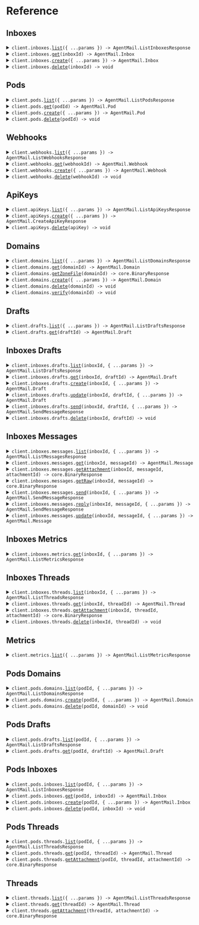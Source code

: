 # Reference
## Inboxes
<details><summary><code>client.inboxes.<a href="/src/api/resources/inboxes/client/Client.ts">list</a>({ ...params }) -> AgentMail.ListInboxesResponse</code></summary>
<dl>
<dd>

#### 🔌 Usage

<dl>
<dd>

<dl>
<dd>

```typescript
await client.inboxes.list();

```
</dd>
</dl>
</dd>
</dl>

#### ⚙️ Parameters

<dl>
<dd>

<dl>
<dd>

**request:** `AgentMail.inboxes.ListInboxesRequest` 
    
</dd>
</dl>

<dl>
<dd>

**requestOptions:** `Inboxes.RequestOptions` 
    
</dd>
</dl>
</dd>
</dl>


</dd>
</dl>
</details>

<details><summary><code>client.inboxes.<a href="/src/api/resources/inboxes/client/Client.ts">get</a>(inboxId) -> AgentMail.Inbox</code></summary>
<dl>
<dd>

#### 🔌 Usage

<dl>
<dd>

<dl>
<dd>

```typescript
await client.inboxes.get("inbox_id");

```
</dd>
</dl>
</dd>
</dl>

#### ⚙️ Parameters

<dl>
<dd>

<dl>
<dd>

**inboxId:** `AgentMail.InboxId` 
    
</dd>
</dl>

<dl>
<dd>

**requestOptions:** `Inboxes.RequestOptions` 
    
</dd>
</dl>
</dd>
</dl>


</dd>
</dl>
</details>

<details><summary><code>client.inboxes.<a href="/src/api/resources/inboxes/client/Client.ts">create</a>({ ...params }) -> AgentMail.Inbox</code></summary>
<dl>
<dd>

#### 🔌 Usage

<dl>
<dd>

<dl>
<dd>

```typescript
await client.inboxes.create({});

```
</dd>
</dl>
</dd>
</dl>

#### ⚙️ Parameters

<dl>
<dd>

<dl>
<dd>

**request:** `AgentMail.CreateInboxRequest` 
    
</dd>
</dl>

<dl>
<dd>

**requestOptions:** `Inboxes.RequestOptions` 
    
</dd>
</dl>
</dd>
</dl>


</dd>
</dl>
</details>

<details><summary><code>client.inboxes.<a href="/src/api/resources/inboxes/client/Client.ts">delete</a>(inboxId) -> void</code></summary>
<dl>
<dd>

#### 🔌 Usage

<dl>
<dd>

<dl>
<dd>

```typescript
await client.inboxes.delete("inbox_id");

```
</dd>
</dl>
</dd>
</dl>

#### ⚙️ Parameters

<dl>
<dd>

<dl>
<dd>

**inboxId:** `AgentMail.InboxId` 
    
</dd>
</dl>

<dl>
<dd>

**requestOptions:** `Inboxes.RequestOptions` 
    
</dd>
</dl>
</dd>
</dl>


</dd>
</dl>
</details>

## Pods
<details><summary><code>client.pods.<a href="/src/api/resources/pods/client/Client.ts">list</a>({ ...params }) -> AgentMail.ListPodsResponse</code></summary>
<dl>
<dd>

#### 🔌 Usage

<dl>
<dd>

<dl>
<dd>

```typescript
await client.pods.list();

```
</dd>
</dl>
</dd>
</dl>

#### ⚙️ Parameters

<dl>
<dd>

<dl>
<dd>

**request:** `AgentMail.pods.ListPodsRequest` 
    
</dd>
</dl>

<dl>
<dd>

**requestOptions:** `Pods.RequestOptions` 
    
</dd>
</dl>
</dd>
</dl>


</dd>
</dl>
</details>

<details><summary><code>client.pods.<a href="/src/api/resources/pods/client/Client.ts">get</a>(podId) -> AgentMail.Pod</code></summary>
<dl>
<dd>

#### 🔌 Usage

<dl>
<dd>

<dl>
<dd>

```typescript
await client.pods.get("pod_id");

```
</dd>
</dl>
</dd>
</dl>

#### ⚙️ Parameters

<dl>
<dd>

<dl>
<dd>

**podId:** `AgentMail.PodId` 
    
</dd>
</dl>

<dl>
<dd>

**requestOptions:** `Pods.RequestOptions` 
    
</dd>
</dl>
</dd>
</dl>


</dd>
</dl>
</details>

<details><summary><code>client.pods.<a href="/src/api/resources/pods/client/Client.ts">create</a>({ ...params }) -> AgentMail.Pod</code></summary>
<dl>
<dd>

#### 🔌 Usage

<dl>
<dd>

<dl>
<dd>

```typescript
await client.pods.create({});

```
</dd>
</dl>
</dd>
</dl>

#### ⚙️ Parameters

<dl>
<dd>

<dl>
<dd>

**request:** `AgentMail.CreatePodRequest` 
    
</dd>
</dl>

<dl>
<dd>

**requestOptions:** `Pods.RequestOptions` 
    
</dd>
</dl>
</dd>
</dl>


</dd>
</dl>
</details>

<details><summary><code>client.pods.<a href="/src/api/resources/pods/client/Client.ts">delete</a>(podId) -> void</code></summary>
<dl>
<dd>

#### 🔌 Usage

<dl>
<dd>

<dl>
<dd>

```typescript
await client.pods.delete("pod_id");

```
</dd>
</dl>
</dd>
</dl>

#### ⚙️ Parameters

<dl>
<dd>

<dl>
<dd>

**podId:** `AgentMail.PodId` 
    
</dd>
</dl>

<dl>
<dd>

**requestOptions:** `Pods.RequestOptions` 
    
</dd>
</dl>
</dd>
</dl>


</dd>
</dl>
</details>

## Webhooks
<details><summary><code>client.webhooks.<a href="/src/api/resources/webhooks/client/Client.ts">list</a>({ ...params }) -> AgentMail.ListWebhooksResponse</code></summary>
<dl>
<dd>

#### 🔌 Usage

<dl>
<dd>

<dl>
<dd>

```typescript
await client.webhooks.list();

```
</dd>
</dl>
</dd>
</dl>

#### ⚙️ Parameters

<dl>
<dd>

<dl>
<dd>

**request:** `AgentMail.webhooks.ListWebhooksRequest` 
    
</dd>
</dl>

<dl>
<dd>

**requestOptions:** `Webhooks.RequestOptions` 
    
</dd>
</dl>
</dd>
</dl>


</dd>
</dl>
</details>

<details><summary><code>client.webhooks.<a href="/src/api/resources/webhooks/client/Client.ts">get</a>(webhookId) -> AgentMail.Webhook</code></summary>
<dl>
<dd>

#### 🔌 Usage

<dl>
<dd>

<dl>
<dd>

```typescript
await client.webhooks.get("webhook_id");

```
</dd>
</dl>
</dd>
</dl>

#### ⚙️ Parameters

<dl>
<dd>

<dl>
<dd>

**webhookId:** `AgentMail.WebhookId` 
    
</dd>
</dl>

<dl>
<dd>

**requestOptions:** `Webhooks.RequestOptions` 
    
</dd>
</dl>
</dd>
</dl>


</dd>
</dl>
</details>

<details><summary><code>client.webhooks.<a href="/src/api/resources/webhooks/client/Client.ts">create</a>({ ...params }) -> AgentMail.Webhook</code></summary>
<dl>
<dd>

#### 🔌 Usage

<dl>
<dd>

<dl>
<dd>

```typescript
await client.webhooks.create({
    url: "url",
    eventTypes: ["message.received", "message.received"]
});

```
</dd>
</dl>
</dd>
</dl>

#### ⚙️ Parameters

<dl>
<dd>

<dl>
<dd>

**request:** `AgentMail.CreateWebhookRequest` 
    
</dd>
</dl>

<dl>
<dd>

**requestOptions:** `Webhooks.RequestOptions` 
    
</dd>
</dl>
</dd>
</dl>


</dd>
</dl>
</details>

<details><summary><code>client.webhooks.<a href="/src/api/resources/webhooks/client/Client.ts">delete</a>(webhookId) -> void</code></summary>
<dl>
<dd>

#### 🔌 Usage

<dl>
<dd>

<dl>
<dd>

```typescript
await client.webhooks.delete("webhook_id");

```
</dd>
</dl>
</dd>
</dl>

#### ⚙️ Parameters

<dl>
<dd>

<dl>
<dd>

**webhookId:** `AgentMail.WebhookId` 
    
</dd>
</dl>

<dl>
<dd>

**requestOptions:** `Webhooks.RequestOptions` 
    
</dd>
</dl>
</dd>
</dl>


</dd>
</dl>
</details>

## ApiKeys
<details><summary><code>client.apiKeys.<a href="/src/api/resources/apiKeys/client/Client.ts">list</a>({ ...params }) -> AgentMail.ListApiKeysResponse</code></summary>
<dl>
<dd>

#### 🔌 Usage

<dl>
<dd>

<dl>
<dd>

```typescript
await client.apiKeys.list();

```
</dd>
</dl>
</dd>
</dl>

#### ⚙️ Parameters

<dl>
<dd>

<dl>
<dd>

**request:** `AgentMail.ListApiKeysRequest` 
    
</dd>
</dl>

<dl>
<dd>

**requestOptions:** `ApiKeys.RequestOptions` 
    
</dd>
</dl>
</dd>
</dl>


</dd>
</dl>
</details>

<details><summary><code>client.apiKeys.<a href="/src/api/resources/apiKeys/client/Client.ts">create</a>({ ...params }) -> AgentMail.CreateApiKeyResponse</code></summary>
<dl>
<dd>

#### 🔌 Usage

<dl>
<dd>

<dl>
<dd>

```typescript
await client.apiKeys.create({
    name: "name"
});

```
</dd>
</dl>
</dd>
</dl>

#### ⚙️ Parameters

<dl>
<dd>

<dl>
<dd>

**request:** `AgentMail.CreateApiKeyRequest` 
    
</dd>
</dl>

<dl>
<dd>

**requestOptions:** `ApiKeys.RequestOptions` 
    
</dd>
</dl>
</dd>
</dl>


</dd>
</dl>
</details>

<details><summary><code>client.apiKeys.<a href="/src/api/resources/apiKeys/client/Client.ts">delete</a>(apiKey) -> void</code></summary>
<dl>
<dd>

#### 🔌 Usage

<dl>
<dd>

<dl>
<dd>

```typescript
await client.apiKeys.delete("api_key");

```
</dd>
</dl>
</dd>
</dl>

#### ⚙️ Parameters

<dl>
<dd>

<dl>
<dd>

**apiKey:** `AgentMail.ApiKeyId` 
    
</dd>
</dl>

<dl>
<dd>

**requestOptions:** `ApiKeys.RequestOptions` 
    
</dd>
</dl>
</dd>
</dl>


</dd>
</dl>
</details>

## Domains
<details><summary><code>client.domains.<a href="/src/api/resources/domains/client/Client.ts">list</a>({ ...params }) -> AgentMail.ListDomainsResponse</code></summary>
<dl>
<dd>

#### 🔌 Usage

<dl>
<dd>

<dl>
<dd>

```typescript
await client.domains.list();

```
</dd>
</dl>
</dd>
</dl>

#### ⚙️ Parameters

<dl>
<dd>

<dl>
<dd>

**request:** `AgentMail.ListDomainsRequest` 
    
</dd>
</dl>

<dl>
<dd>

**requestOptions:** `Domains.RequestOptions` 
    
</dd>
</dl>
</dd>
</dl>


</dd>
</dl>
</details>

<details><summary><code>client.domains.<a href="/src/api/resources/domains/client/Client.ts">get</a>(domainId) -> AgentMail.Domain</code></summary>
<dl>
<dd>

#### 🔌 Usage

<dl>
<dd>

<dl>
<dd>

```typescript
await client.domains.get("domain_id");

```
</dd>
</dl>
</dd>
</dl>

#### ⚙️ Parameters

<dl>
<dd>

<dl>
<dd>

**domainId:** `AgentMail.DomainId` 
    
</dd>
</dl>

<dl>
<dd>

**requestOptions:** `Domains.RequestOptions` 
    
</dd>
</dl>
</dd>
</dl>


</dd>
</dl>
</details>

<details><summary><code>client.domains.<a href="/src/api/resources/domains/client/Client.ts">getZoneFile</a>(domainId) -> core.BinaryResponse</code></summary>
<dl>
<dd>

#### 🔌 Usage

<dl>
<dd>

<dl>
<dd>

```typescript
await client.domains.getZoneFile("domain_id");

```
</dd>
</dl>
</dd>
</dl>

#### ⚙️ Parameters

<dl>
<dd>

<dl>
<dd>

**domainId:** `AgentMail.DomainId` 
    
</dd>
</dl>

<dl>
<dd>

**requestOptions:** `Domains.RequestOptions` 
    
</dd>
</dl>
</dd>
</dl>


</dd>
</dl>
</details>

<details><summary><code>client.domains.<a href="/src/api/resources/domains/client/Client.ts">create</a>({ ...params }) -> AgentMail.Domain</code></summary>
<dl>
<dd>

#### 🔌 Usage

<dl>
<dd>

<dl>
<dd>

```typescript
await client.domains.create({
    domain: "domain",
    feedbackEnabled: true
});

```
</dd>
</dl>
</dd>
</dl>

#### ⚙️ Parameters

<dl>
<dd>

<dl>
<dd>

**request:** `AgentMail.CreateDomainRequest` 
    
</dd>
</dl>

<dl>
<dd>

**requestOptions:** `Domains.RequestOptions` 
    
</dd>
</dl>
</dd>
</dl>


</dd>
</dl>
</details>

<details><summary><code>client.domains.<a href="/src/api/resources/domains/client/Client.ts">delete</a>(domainId) -> void</code></summary>
<dl>
<dd>

#### 🔌 Usage

<dl>
<dd>

<dl>
<dd>

```typescript
await client.domains.delete("domain_id");

```
</dd>
</dl>
</dd>
</dl>

#### ⚙️ Parameters

<dl>
<dd>

<dl>
<dd>

**domainId:** `AgentMail.DomainId` 
    
</dd>
</dl>

<dl>
<dd>

**requestOptions:** `Domains.RequestOptions` 
    
</dd>
</dl>
</dd>
</dl>


</dd>
</dl>
</details>

<details><summary><code>client.domains.<a href="/src/api/resources/domains/client/Client.ts">verify</a>(domainId) -> void</code></summary>
<dl>
<dd>

#### 🔌 Usage

<dl>
<dd>

<dl>
<dd>

```typescript
await client.domains.verify("domain_id");

```
</dd>
</dl>
</dd>
</dl>

#### ⚙️ Parameters

<dl>
<dd>

<dl>
<dd>

**domainId:** `AgentMail.DomainId` 
    
</dd>
</dl>

<dl>
<dd>

**requestOptions:** `Domains.RequestOptions` 
    
</dd>
</dl>
</dd>
</dl>


</dd>
</dl>
</details>

## Drafts
<details><summary><code>client.drafts.<a href="/src/api/resources/drafts/client/Client.ts">list</a>({ ...params }) -> AgentMail.ListDraftsResponse</code></summary>
<dl>
<dd>

#### 🔌 Usage

<dl>
<dd>

<dl>
<dd>

```typescript
await client.drafts.list();

```
</dd>
</dl>
</dd>
</dl>

#### ⚙️ Parameters

<dl>
<dd>

<dl>
<dd>

**request:** `AgentMail.ListDraftsRequest` 
    
</dd>
</dl>

<dl>
<dd>

**requestOptions:** `Drafts.RequestOptions` 
    
</dd>
</dl>
</dd>
</dl>


</dd>
</dl>
</details>

<details><summary><code>client.drafts.<a href="/src/api/resources/drafts/client/Client.ts">get</a>(draftId) -> AgentMail.Draft</code></summary>
<dl>
<dd>

#### 🔌 Usage

<dl>
<dd>

<dl>
<dd>

```typescript
await client.drafts.get("draft_id");

```
</dd>
</dl>
</dd>
</dl>

#### ⚙️ Parameters

<dl>
<dd>

<dl>
<dd>

**draftId:** `AgentMail.DraftId` 
    
</dd>
</dl>

<dl>
<dd>

**requestOptions:** `Drafts.RequestOptions` 
    
</dd>
</dl>
</dd>
</dl>


</dd>
</dl>
</details>

## Inboxes Drafts
<details><summary><code>client.inboxes.drafts.<a href="/src/api/resources/inboxes/resources/drafts/client/Client.ts">list</a>(inboxId, { ...params }) -> AgentMail.ListDraftsResponse</code></summary>
<dl>
<dd>

#### 🔌 Usage

<dl>
<dd>

<dl>
<dd>

```typescript
await client.inboxes.drafts.list("inbox_id");

```
</dd>
</dl>
</dd>
</dl>

#### ⚙️ Parameters

<dl>
<dd>

<dl>
<dd>

**inboxId:** `AgentMail.InboxId` 
    
</dd>
</dl>

<dl>
<dd>

**request:** `AgentMail.inboxes.ListDraftsRequest` 
    
</dd>
</dl>

<dl>
<dd>

**requestOptions:** `Drafts.RequestOptions` 
    
</dd>
</dl>
</dd>
</dl>


</dd>
</dl>
</details>

<details><summary><code>client.inboxes.drafts.<a href="/src/api/resources/inboxes/resources/drafts/client/Client.ts">get</a>(inboxId, draftId) -> AgentMail.Draft</code></summary>
<dl>
<dd>

#### 🔌 Usage

<dl>
<dd>

<dl>
<dd>

```typescript
await client.inboxes.drafts.get("inbox_id", "draft_id");

```
</dd>
</dl>
</dd>
</dl>

#### ⚙️ Parameters

<dl>
<dd>

<dl>
<dd>

**inboxId:** `AgentMail.InboxId` 
    
</dd>
</dl>

<dl>
<dd>

**draftId:** `AgentMail.DraftId` 
    
</dd>
</dl>

<dl>
<dd>

**requestOptions:** `Drafts.RequestOptions` 
    
</dd>
</dl>
</dd>
</dl>


</dd>
</dl>
</details>

<details><summary><code>client.inboxes.drafts.<a href="/src/api/resources/inboxes/resources/drafts/client/Client.ts">create</a>(inboxId, { ...params }) -> AgentMail.Draft</code></summary>
<dl>
<dd>

#### 🔌 Usage

<dl>
<dd>

<dl>
<dd>

```typescript
await client.inboxes.drafts.create("inbox_id", {});

```
</dd>
</dl>
</dd>
</dl>

#### ⚙️ Parameters

<dl>
<dd>

<dl>
<dd>

**inboxId:** `AgentMail.InboxId` 
    
</dd>
</dl>

<dl>
<dd>

**request:** `AgentMail.CreateDraftRequest` 
    
</dd>
</dl>

<dl>
<dd>

**requestOptions:** `Drafts.RequestOptions` 
    
</dd>
</dl>
</dd>
</dl>


</dd>
</dl>
</details>

<details><summary><code>client.inboxes.drafts.<a href="/src/api/resources/inboxes/resources/drafts/client/Client.ts">update</a>(inboxId, draftId, { ...params }) -> AgentMail.Draft</code></summary>
<dl>
<dd>

#### 🔌 Usage

<dl>
<dd>

<dl>
<dd>

```typescript
await client.inboxes.drafts.update("inbox_id", "draft_id", {});

```
</dd>
</dl>
</dd>
</dl>

#### ⚙️ Parameters

<dl>
<dd>

<dl>
<dd>

**inboxId:** `AgentMail.InboxId` 
    
</dd>
</dl>

<dl>
<dd>

**draftId:** `AgentMail.DraftId` 
    
</dd>
</dl>

<dl>
<dd>

**request:** `AgentMail.UpdateDraftRequest` 
    
</dd>
</dl>

<dl>
<dd>

**requestOptions:** `Drafts.RequestOptions` 
    
</dd>
</dl>
</dd>
</dl>


</dd>
</dl>
</details>

<details><summary><code>client.inboxes.drafts.<a href="/src/api/resources/inboxes/resources/drafts/client/Client.ts">send</a>(inboxId, draftId, { ...params }) -> AgentMail.SendMessageResponse</code></summary>
<dl>
<dd>

#### 🔌 Usage

<dl>
<dd>

<dl>
<dd>

```typescript
await client.inboxes.drafts.send("inbox_id", "draft_id", {});

```
</dd>
</dl>
</dd>
</dl>

#### ⚙️ Parameters

<dl>
<dd>

<dl>
<dd>

**inboxId:** `AgentMail.InboxId` 
    
</dd>
</dl>

<dl>
<dd>

**draftId:** `AgentMail.DraftId` 
    
</dd>
</dl>

<dl>
<dd>

**request:** `AgentMail.UpdateMessageRequest` 
    
</dd>
</dl>

<dl>
<dd>

**requestOptions:** `Drafts.RequestOptions` 
    
</dd>
</dl>
</dd>
</dl>


</dd>
</dl>
</details>

<details><summary><code>client.inboxes.drafts.<a href="/src/api/resources/inboxes/resources/drafts/client/Client.ts">delete</a>(inboxId, draftId) -> void</code></summary>
<dl>
<dd>

#### 🔌 Usage

<dl>
<dd>

<dl>
<dd>

```typescript
await client.inboxes.drafts.delete("inbox_id", "draft_id");

```
</dd>
</dl>
</dd>
</dl>

#### ⚙️ Parameters

<dl>
<dd>

<dl>
<dd>

**inboxId:** `AgentMail.InboxId` 
    
</dd>
</dl>

<dl>
<dd>

**draftId:** `AgentMail.DraftId` 
    
</dd>
</dl>

<dl>
<dd>

**requestOptions:** `Drafts.RequestOptions` 
    
</dd>
</dl>
</dd>
</dl>


</dd>
</dl>
</details>

## Inboxes Messages
<details><summary><code>client.inboxes.messages.<a href="/src/api/resources/inboxes/resources/messages/client/Client.ts">list</a>(inboxId, { ...params }) -> AgentMail.ListMessagesResponse</code></summary>
<dl>
<dd>

#### 🔌 Usage

<dl>
<dd>

<dl>
<dd>

```typescript
await client.inboxes.messages.list("inbox_id");

```
</dd>
</dl>
</dd>
</dl>

#### ⚙️ Parameters

<dl>
<dd>

<dl>
<dd>

**inboxId:** `AgentMail.InboxId` 
    
</dd>
</dl>

<dl>
<dd>

**request:** `AgentMail.inboxes.ListMessagesRequest` 
    
</dd>
</dl>

<dl>
<dd>

**requestOptions:** `Messages.RequestOptions` 
    
</dd>
</dl>
</dd>
</dl>


</dd>
</dl>
</details>

<details><summary><code>client.inboxes.messages.<a href="/src/api/resources/inboxes/resources/messages/client/Client.ts">get</a>(inboxId, messageId) -> AgentMail.Message</code></summary>
<dl>
<dd>

#### 🔌 Usage

<dl>
<dd>

<dl>
<dd>

```typescript
await client.inboxes.messages.get("inbox_id", "message_id");

```
</dd>
</dl>
</dd>
</dl>

#### ⚙️ Parameters

<dl>
<dd>

<dl>
<dd>

**inboxId:** `AgentMail.InboxId` 
    
</dd>
</dl>

<dl>
<dd>

**messageId:** `AgentMail.MessageId` 
    
</dd>
</dl>

<dl>
<dd>

**requestOptions:** `Messages.RequestOptions` 
    
</dd>
</dl>
</dd>
</dl>


</dd>
</dl>
</details>

<details><summary><code>client.inboxes.messages.<a href="/src/api/resources/inboxes/resources/messages/client/Client.ts">getAttachment</a>(inboxId, messageId, attachmentId) -> core.BinaryResponse</code></summary>
<dl>
<dd>

#### 🔌 Usage

<dl>
<dd>

<dl>
<dd>

```typescript
await client.inboxes.messages.getAttachment("inbox_id", "message_id", "attachment_id");

```
</dd>
</dl>
</dd>
</dl>

#### ⚙️ Parameters

<dl>
<dd>

<dl>
<dd>

**inboxId:** `AgentMail.InboxId` 
    
</dd>
</dl>

<dl>
<dd>

**messageId:** `AgentMail.MessageId` 
    
</dd>
</dl>

<dl>
<dd>

**attachmentId:** `AgentMail.AttachmentId` 
    
</dd>
</dl>

<dl>
<dd>

**requestOptions:** `Messages.RequestOptions` 
    
</dd>
</dl>
</dd>
</dl>


</dd>
</dl>
</details>

<details><summary><code>client.inboxes.messages.<a href="/src/api/resources/inboxes/resources/messages/client/Client.ts">getRaw</a>(inboxId, messageId) -> core.BinaryResponse</code></summary>
<dl>
<dd>

#### 🔌 Usage

<dl>
<dd>

<dl>
<dd>

```typescript
await client.inboxes.messages.getRaw("inbox_id", "message_id");

```
</dd>
</dl>
</dd>
</dl>

#### ⚙️ Parameters

<dl>
<dd>

<dl>
<dd>

**inboxId:** `AgentMail.InboxId` 
    
</dd>
</dl>

<dl>
<dd>

**messageId:** `AgentMail.MessageId` 
    
</dd>
</dl>

<dl>
<dd>

**requestOptions:** `Messages.RequestOptions` 
    
</dd>
</dl>
</dd>
</dl>


</dd>
</dl>
</details>

<details><summary><code>client.inboxes.messages.<a href="/src/api/resources/inboxes/resources/messages/client/Client.ts">send</a>(inboxId, { ...params }) -> AgentMail.SendMessageResponse</code></summary>
<dl>
<dd>

#### 🔌 Usage

<dl>
<dd>

<dl>
<dd>

```typescript
await client.inboxes.messages.send("inbox_id", {});

```
</dd>
</dl>
</dd>
</dl>

#### ⚙️ Parameters

<dl>
<dd>

<dl>
<dd>

**inboxId:** `AgentMail.InboxId` 
    
</dd>
</dl>

<dl>
<dd>

**request:** `AgentMail.SendMessageRequest` 
    
</dd>
</dl>

<dl>
<dd>

**requestOptions:** `Messages.RequestOptions` 
    
</dd>
</dl>
</dd>
</dl>


</dd>
</dl>
</details>

<details><summary><code>client.inboxes.messages.<a href="/src/api/resources/inboxes/resources/messages/client/Client.ts">reply</a>(inboxId, messageId, { ...params }) -> AgentMail.SendMessageResponse</code></summary>
<dl>
<dd>

#### 🔌 Usage

<dl>
<dd>

<dl>
<dd>

```typescript
await client.inboxes.messages.reply("inbox_id", "message_id", {});

```
</dd>
</dl>
</dd>
</dl>

#### ⚙️ Parameters

<dl>
<dd>

<dl>
<dd>

**inboxId:** `AgentMail.InboxId` 
    
</dd>
</dl>

<dl>
<dd>

**messageId:** `AgentMail.MessageId` 
    
</dd>
</dl>

<dl>
<dd>

**request:** `AgentMail.ReplyToMessageRequest` 
    
</dd>
</dl>

<dl>
<dd>

**requestOptions:** `Messages.RequestOptions` 
    
</dd>
</dl>
</dd>
</dl>


</dd>
</dl>
</details>

<details><summary><code>client.inboxes.messages.<a href="/src/api/resources/inboxes/resources/messages/client/Client.ts">update</a>(inboxId, messageId, { ...params }) -> AgentMail.Message</code></summary>
<dl>
<dd>

#### 🔌 Usage

<dl>
<dd>

<dl>
<dd>

```typescript
await client.inboxes.messages.update("inbox_id", "message_id", {});

```
</dd>
</dl>
</dd>
</dl>

#### ⚙️ Parameters

<dl>
<dd>

<dl>
<dd>

**inboxId:** `AgentMail.InboxId` 
    
</dd>
</dl>

<dl>
<dd>

**messageId:** `AgentMail.MessageId` 
    
</dd>
</dl>

<dl>
<dd>

**request:** `AgentMail.UpdateMessageRequest` 
    
</dd>
</dl>

<dl>
<dd>

**requestOptions:** `Messages.RequestOptions` 
    
</dd>
</dl>
</dd>
</dl>


</dd>
</dl>
</details>

## Inboxes Metrics
<details><summary><code>client.inboxes.metrics.<a href="/src/api/resources/inboxes/resources/metrics/client/Client.ts">get</a>(inboxId, { ...params }) -> AgentMail.ListMetricsResponse</code></summary>
<dl>
<dd>

#### 🔌 Usage

<dl>
<dd>

<dl>
<dd>

```typescript
await client.inboxes.metrics.get("inbox_id", {
    startTimestamp: new Date("2024-01-15T09:30:00.000Z"),
    endTimestamp: new Date("2024-01-15T09:30:00.000Z")
});

```
</dd>
</dl>
</dd>
</dl>

#### ⚙️ Parameters

<dl>
<dd>

<dl>
<dd>

**inboxId:** `AgentMail.InboxId` 
    
</dd>
</dl>

<dl>
<dd>

**request:** `AgentMail.inboxes.ListInboxMetricsRequest` 
    
</dd>
</dl>

<dl>
<dd>

**requestOptions:** `Metrics.RequestOptions` 
    
</dd>
</dl>
</dd>
</dl>


</dd>
</dl>
</details>

## Inboxes Threads
<details><summary><code>client.inboxes.threads.<a href="/src/api/resources/inboxes/resources/threads/client/Client.ts">list</a>(inboxId, { ...params }) -> AgentMail.ListThreadsResponse</code></summary>
<dl>
<dd>

#### 🔌 Usage

<dl>
<dd>

<dl>
<dd>

```typescript
await client.inboxes.threads.list("inbox_id");

```
</dd>
</dl>
</dd>
</dl>

#### ⚙️ Parameters

<dl>
<dd>

<dl>
<dd>

**inboxId:** `AgentMail.InboxId` 
    
</dd>
</dl>

<dl>
<dd>

**request:** `AgentMail.inboxes.ListThreadsRequest` 
    
</dd>
</dl>

<dl>
<dd>

**requestOptions:** `Threads.RequestOptions` 
    
</dd>
</dl>
</dd>
</dl>


</dd>
</dl>
</details>

<details><summary><code>client.inboxes.threads.<a href="/src/api/resources/inboxes/resources/threads/client/Client.ts">get</a>(inboxId, threadId) -> AgentMail.Thread</code></summary>
<dl>
<dd>

#### 🔌 Usage

<dl>
<dd>

<dl>
<dd>

```typescript
await client.inboxes.threads.get("inbox_id", "thread_id");

```
</dd>
</dl>
</dd>
</dl>

#### ⚙️ Parameters

<dl>
<dd>

<dl>
<dd>

**inboxId:** `AgentMail.InboxId` 
    
</dd>
</dl>

<dl>
<dd>

**threadId:** `AgentMail.ThreadId` 
    
</dd>
</dl>

<dl>
<dd>

**requestOptions:** `Threads.RequestOptions` 
    
</dd>
</dl>
</dd>
</dl>


</dd>
</dl>
</details>

<details><summary><code>client.inboxes.threads.<a href="/src/api/resources/inboxes/resources/threads/client/Client.ts">getAttachment</a>(inboxId, threadId, attachmentId) -> core.BinaryResponse</code></summary>
<dl>
<dd>

#### 🔌 Usage

<dl>
<dd>

<dl>
<dd>

```typescript
await client.inboxes.threads.getAttachment("inbox_id", "thread_id", "attachment_id");

```
</dd>
</dl>
</dd>
</dl>

#### ⚙️ Parameters

<dl>
<dd>

<dl>
<dd>

**inboxId:** `AgentMail.InboxId` 
    
</dd>
</dl>

<dl>
<dd>

**threadId:** `AgentMail.ThreadId` 
    
</dd>
</dl>

<dl>
<dd>

**attachmentId:** `AgentMail.AttachmentId` 
    
</dd>
</dl>

<dl>
<dd>

**requestOptions:** `Threads.RequestOptions` 
    
</dd>
</dl>
</dd>
</dl>


</dd>
</dl>
</details>

<details><summary><code>client.inboxes.threads.<a href="/src/api/resources/inboxes/resources/threads/client/Client.ts">delete</a>(inboxId, threadId) -> void</code></summary>
<dl>
<dd>

#### 🔌 Usage

<dl>
<dd>

<dl>
<dd>

```typescript
await client.inboxes.threads.delete("inbox_id", "thread_id");

```
</dd>
</dl>
</dd>
</dl>

#### ⚙️ Parameters

<dl>
<dd>

<dl>
<dd>

**inboxId:** `AgentMail.InboxId` 
    
</dd>
</dl>

<dl>
<dd>

**threadId:** `AgentMail.ThreadId` 
    
</dd>
</dl>

<dl>
<dd>

**requestOptions:** `Threads.RequestOptions` 
    
</dd>
</dl>
</dd>
</dl>


</dd>
</dl>
</details>

## Metrics
<details><summary><code>client.metrics.<a href="/src/api/resources/metrics/client/Client.ts">list</a>({ ...params }) -> AgentMail.ListMetricsResponse</code></summary>
<dl>
<dd>

#### 🔌 Usage

<dl>
<dd>

<dl>
<dd>

```typescript
await client.metrics.list({
    startTimestamp: new Date("2024-01-15T09:30:00.000Z"),
    endTimestamp: new Date("2024-01-15T09:30:00.000Z")
});

```
</dd>
</dl>
</dd>
</dl>

#### ⚙️ Parameters

<dl>
<dd>

<dl>
<dd>

**request:** `AgentMail.ListMetricsRequest` 
    
</dd>
</dl>

<dl>
<dd>

**requestOptions:** `Metrics.RequestOptions` 
    
</dd>
</dl>
</dd>
</dl>


</dd>
</dl>
</details>

## Pods Domains
<details><summary><code>client.pods.domains.<a href="/src/api/resources/pods/resources/domains/client/Client.ts">list</a>(podId, { ...params }) -> AgentMail.ListDomainsResponse</code></summary>
<dl>
<dd>

#### 🔌 Usage

<dl>
<dd>

<dl>
<dd>

```typescript
await client.pods.domains.list("pod_id");

```
</dd>
</dl>
</dd>
</dl>

#### ⚙️ Parameters

<dl>
<dd>

<dl>
<dd>

**podId:** `AgentMail.PodId` 
    
</dd>
</dl>

<dl>
<dd>

**request:** `AgentMail.pods.ListDomainsRequest` 
    
</dd>
</dl>

<dl>
<dd>

**requestOptions:** `Domains.RequestOptions` 
    
</dd>
</dl>
</dd>
</dl>


</dd>
</dl>
</details>

<details><summary><code>client.pods.domains.<a href="/src/api/resources/pods/resources/domains/client/Client.ts">create</a>(podId, { ...params }) -> AgentMail.Domain</code></summary>
<dl>
<dd>

#### 🔌 Usage

<dl>
<dd>

<dl>
<dd>

```typescript
await client.pods.domains.create("pod_id", {
    domain: "domain",
    feedbackEnabled: true
});

```
</dd>
</dl>
</dd>
</dl>

#### ⚙️ Parameters

<dl>
<dd>

<dl>
<dd>

**podId:** `AgentMail.PodId` 
    
</dd>
</dl>

<dl>
<dd>

**request:** `AgentMail.CreateDomainRequest` 
    
</dd>
</dl>

<dl>
<dd>

**requestOptions:** `Domains.RequestOptions` 
    
</dd>
</dl>
</dd>
</dl>


</dd>
</dl>
</details>

<details><summary><code>client.pods.domains.<a href="/src/api/resources/pods/resources/domains/client/Client.ts">delete</a>(podId, domainId) -> void</code></summary>
<dl>
<dd>

#### 🔌 Usage

<dl>
<dd>

<dl>
<dd>

```typescript
await client.pods.domains.delete("pod_id", "domain_id");

```
</dd>
</dl>
</dd>
</dl>

#### ⚙️ Parameters

<dl>
<dd>

<dl>
<dd>

**podId:** `AgentMail.PodId` 
    
</dd>
</dl>

<dl>
<dd>

**domainId:** `AgentMail.DomainId` 
    
</dd>
</dl>

<dl>
<dd>

**requestOptions:** `Domains.RequestOptions` 
    
</dd>
</dl>
</dd>
</dl>


</dd>
</dl>
</details>

## Pods Drafts
<details><summary><code>client.pods.drafts.<a href="/src/api/resources/pods/resources/drafts/client/Client.ts">list</a>(podId, { ...params }) -> AgentMail.ListDraftsResponse</code></summary>
<dl>
<dd>

#### 🔌 Usage

<dl>
<dd>

<dl>
<dd>

```typescript
await client.pods.drafts.list("pod_id");

```
</dd>
</dl>
</dd>
</dl>

#### ⚙️ Parameters

<dl>
<dd>

<dl>
<dd>

**podId:** `AgentMail.PodId` 
    
</dd>
</dl>

<dl>
<dd>

**request:** `AgentMail.pods.ListDraftsRequest` 
    
</dd>
</dl>

<dl>
<dd>

**requestOptions:** `Drafts.RequestOptions` 
    
</dd>
</dl>
</dd>
</dl>


</dd>
</dl>
</details>

<details><summary><code>client.pods.drafts.<a href="/src/api/resources/pods/resources/drafts/client/Client.ts">get</a>(podId, draftId) -> AgentMail.Draft</code></summary>
<dl>
<dd>

#### 🔌 Usage

<dl>
<dd>

<dl>
<dd>

```typescript
await client.pods.drafts.get("pod_id", "draft_id");

```
</dd>
</dl>
</dd>
</dl>

#### ⚙️ Parameters

<dl>
<dd>

<dl>
<dd>

**podId:** `AgentMail.PodId` 
    
</dd>
</dl>

<dl>
<dd>

**draftId:** `AgentMail.DraftId` 
    
</dd>
</dl>

<dl>
<dd>

**requestOptions:** `Drafts.RequestOptions` 
    
</dd>
</dl>
</dd>
</dl>


</dd>
</dl>
</details>

## Pods Inboxes
<details><summary><code>client.pods.inboxes.<a href="/src/api/resources/pods/resources/inboxes/client/Client.ts">list</a>(podId, { ...params }) -> AgentMail.ListInboxesResponse</code></summary>
<dl>
<dd>

#### 🔌 Usage

<dl>
<dd>

<dl>
<dd>

```typescript
await client.pods.inboxes.list("pod_id");

```
</dd>
</dl>
</dd>
</dl>

#### ⚙️ Parameters

<dl>
<dd>

<dl>
<dd>

**podId:** `AgentMail.PodId` 
    
</dd>
</dl>

<dl>
<dd>

**request:** `AgentMail.pods.ListInboxesRequest` 
    
</dd>
</dl>

<dl>
<dd>

**requestOptions:** `Inboxes.RequestOptions` 
    
</dd>
</dl>
</dd>
</dl>


</dd>
</dl>
</details>

<details><summary><code>client.pods.inboxes.<a href="/src/api/resources/pods/resources/inboxes/client/Client.ts">get</a>(podId, inboxId) -> AgentMail.Inbox</code></summary>
<dl>
<dd>

#### 🔌 Usage

<dl>
<dd>

<dl>
<dd>

```typescript
await client.pods.inboxes.get("pod_id", "inbox_id");

```
</dd>
</dl>
</dd>
</dl>

#### ⚙️ Parameters

<dl>
<dd>

<dl>
<dd>

**podId:** `AgentMail.PodId` 
    
</dd>
</dl>

<dl>
<dd>

**inboxId:** `AgentMail.InboxId` 
    
</dd>
</dl>

<dl>
<dd>

**requestOptions:** `Inboxes.RequestOptions` 
    
</dd>
</dl>
</dd>
</dl>


</dd>
</dl>
</details>

<details><summary><code>client.pods.inboxes.<a href="/src/api/resources/pods/resources/inboxes/client/Client.ts">create</a>(podId, { ...params }) -> AgentMail.Inbox</code></summary>
<dl>
<dd>

#### 🔌 Usage

<dl>
<dd>

<dl>
<dd>

```typescript
await client.pods.inboxes.create("pod_id", {});

```
</dd>
</dl>
</dd>
</dl>

#### ⚙️ Parameters

<dl>
<dd>

<dl>
<dd>

**podId:** `AgentMail.PodId` 
    
</dd>
</dl>

<dl>
<dd>

**request:** `AgentMail.CreateInboxRequest` 
    
</dd>
</dl>

<dl>
<dd>

**requestOptions:** `Inboxes.RequestOptions` 
    
</dd>
</dl>
</dd>
</dl>


</dd>
</dl>
</details>

<details><summary><code>client.pods.inboxes.<a href="/src/api/resources/pods/resources/inboxes/client/Client.ts">delete</a>(podId, inboxId) -> void</code></summary>
<dl>
<dd>

#### 🔌 Usage

<dl>
<dd>

<dl>
<dd>

```typescript
await client.pods.inboxes.delete("pod_id", "inbox_id");

```
</dd>
</dl>
</dd>
</dl>

#### ⚙️ Parameters

<dl>
<dd>

<dl>
<dd>

**podId:** `AgentMail.PodId` 
    
</dd>
</dl>

<dl>
<dd>

**inboxId:** `AgentMail.InboxId` 
    
</dd>
</dl>

<dl>
<dd>

**requestOptions:** `Inboxes.RequestOptions` 
    
</dd>
</dl>
</dd>
</dl>


</dd>
</dl>
</details>

## Pods Threads
<details><summary><code>client.pods.threads.<a href="/src/api/resources/pods/resources/threads/client/Client.ts">list</a>(podId, { ...params }) -> AgentMail.ListThreadsResponse</code></summary>
<dl>
<dd>

#### 🔌 Usage

<dl>
<dd>

<dl>
<dd>

```typescript
await client.pods.threads.list("pod_id");

```
</dd>
</dl>
</dd>
</dl>

#### ⚙️ Parameters

<dl>
<dd>

<dl>
<dd>

**podId:** `AgentMail.PodId` 
    
</dd>
</dl>

<dl>
<dd>

**request:** `AgentMail.pods.ListThreadsRequest` 
    
</dd>
</dl>

<dl>
<dd>

**requestOptions:** `Threads.RequestOptions` 
    
</dd>
</dl>
</dd>
</dl>


</dd>
</dl>
</details>

<details><summary><code>client.pods.threads.<a href="/src/api/resources/pods/resources/threads/client/Client.ts">get</a>(podId, threadId) -> AgentMail.Thread</code></summary>
<dl>
<dd>

#### 🔌 Usage

<dl>
<dd>

<dl>
<dd>

```typescript
await client.pods.threads.get("pod_id", "thread_id");

```
</dd>
</dl>
</dd>
</dl>

#### ⚙️ Parameters

<dl>
<dd>

<dl>
<dd>

**podId:** `AgentMail.PodId` 
    
</dd>
</dl>

<dl>
<dd>

**threadId:** `AgentMail.ThreadId` 
    
</dd>
</dl>

<dl>
<dd>

**requestOptions:** `Threads.RequestOptions` 
    
</dd>
</dl>
</dd>
</dl>


</dd>
</dl>
</details>

<details><summary><code>client.pods.threads.<a href="/src/api/resources/pods/resources/threads/client/Client.ts">getAttachment</a>(podId, threadId, attachmentId) -> core.BinaryResponse</code></summary>
<dl>
<dd>

#### 🔌 Usage

<dl>
<dd>

<dl>
<dd>

```typescript
await client.pods.threads.getAttachment("pod_id", "thread_id", "attachment_id");

```
</dd>
</dl>
</dd>
</dl>

#### ⚙️ Parameters

<dl>
<dd>

<dl>
<dd>

**podId:** `AgentMail.PodId` 
    
</dd>
</dl>

<dl>
<dd>

**threadId:** `AgentMail.ThreadId` 
    
</dd>
</dl>

<dl>
<dd>

**attachmentId:** `AgentMail.AttachmentId` 
    
</dd>
</dl>

<dl>
<dd>

**requestOptions:** `Threads.RequestOptions` 
    
</dd>
</dl>
</dd>
</dl>


</dd>
</dl>
</details>

## Threads
<details><summary><code>client.threads.<a href="/src/api/resources/threads/client/Client.ts">list</a>({ ...params }) -> AgentMail.ListThreadsResponse</code></summary>
<dl>
<dd>

#### 🔌 Usage

<dl>
<dd>

<dl>
<dd>

```typescript
await client.threads.list();

```
</dd>
</dl>
</dd>
</dl>

#### ⚙️ Parameters

<dl>
<dd>

<dl>
<dd>

**request:** `AgentMail.ListThreadsRequest` 
    
</dd>
</dl>

<dl>
<dd>

**requestOptions:** `Threads.RequestOptions` 
    
</dd>
</dl>
</dd>
</dl>


</dd>
</dl>
</details>

<details><summary><code>client.threads.<a href="/src/api/resources/threads/client/Client.ts">get</a>(threadId) -> AgentMail.Thread</code></summary>
<dl>
<dd>

#### 🔌 Usage

<dl>
<dd>

<dl>
<dd>

```typescript
await client.threads.get("thread_id");

```
</dd>
</dl>
</dd>
</dl>

#### ⚙️ Parameters

<dl>
<dd>

<dl>
<dd>

**threadId:** `AgentMail.ThreadId` 
    
</dd>
</dl>

<dl>
<dd>

**requestOptions:** `Threads.RequestOptions` 
    
</dd>
</dl>
</dd>
</dl>


</dd>
</dl>
</details>

<details><summary><code>client.threads.<a href="/src/api/resources/threads/client/Client.ts">getAttachment</a>(threadId, attachmentId) -> core.BinaryResponse</code></summary>
<dl>
<dd>

#### 🔌 Usage

<dl>
<dd>

<dl>
<dd>

```typescript
await client.threads.getAttachment("thread_id", "attachment_id");

```
</dd>
</dl>
</dd>
</dl>

#### ⚙️ Parameters

<dl>
<dd>

<dl>
<dd>

**threadId:** `AgentMail.ThreadId` 
    
</dd>
</dl>

<dl>
<dd>

**attachmentId:** `AgentMail.AttachmentId` 
    
</dd>
</dl>

<dl>
<dd>

**requestOptions:** `Threads.RequestOptions` 
    
</dd>
</dl>
</dd>
</dl>


</dd>
</dl>
</details>
